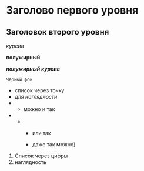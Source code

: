 # Заголово первого уровня
## Заголовок второго уровня
*курсив*

**полужирный**

***полужирный курсив***

~~~
Чёрный фон
~~~
* список через точку
* *для наглядности*
* * можно и так
* * * или так

    * даже так можно)
    
1. Список через цифры
2. наглядность